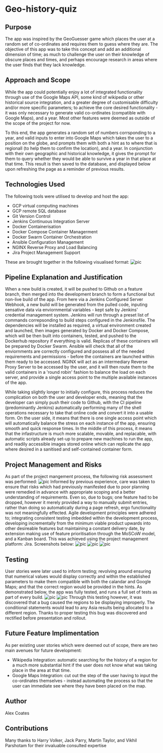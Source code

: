 # Geo-history-quiz

## Purpose
The app was inspired by the GeoGuesser game which places the user at a random set of co-ordinates and requires them to guess where they are. The objective of this app was to take this concept and add an additional dimension of time; as much to challenge the user on their knowledge of obscure places and times, and perhaps encourage research in areas where the user finds that they lack knowledge.

## Approach and Scope
While the app could potentially enjoy a lot of integrated functionality through use of the Google Maps API, some kind of wikipedia or other historical source integration, and a greater degree of customisable difficulty and/or more specific parameters; to achieve the core desired functionality - it was only necessary to generate valid co-ordinates (compatible with Google Maps), and a year. Most other features were deemed as outside of the scope of the project for now.

To this end, the app generates a random set of numbers corrsponding to a year, and valid inputs to enter into Google Maps which takes the user to a position on the globe, and prompts them with both a hint as to where that is regionall (to help them to confirm the location), and a year. In conjunction with their own geographic and historical knowledge, it gives the prompt for them to query whether they would be able to survive a year in that place at that time. This result is then saved to the database, and displayed below upon refreshing the page as a reminder of previous results.

## Technologies Used
The following tools were utilised to develop and host the app:
- GCP virtual computing machines
- GCP remote SQL database
- Git Version Control
- Jenkins Continuous Integration Server
- Docker Containerisation
- Docker Compose Container Managerment
- Docker Swarm Container Orchestration
- Ansible Configuration Management
- NGINX Reverse Proxy and Load Balancing
- Jira Project Management Support

These are brought together in the following visualised format:
![pic](Images/pipeline-diagram.png)

## Pipeline Explanation and Justification
When a new build is created, it will be pushed to Github on a feature branch, then merged into the development branch to form a functional but non-live build of the app. From here via a Jenkins Configured Server Webhook, a new build will be generated from the pulled code, inputing sensative data via enviornmental variables - kept safe by Jenkins' credential management system. Jenkins will run through a preset list of commands correpsonding to build steps configured in the Jenkinsfile. The dependencies will be installed as required, a virtual environment created and launched, then images generated by Docker and Docker Compose, which will be then built into containers, tested, and pushed to the Dockerhub repository if everything is valid. Replicas of these containers will be prepared by Docker Swarm. Ansible will check that all of the enviornments are correctly configured and possess all of the needed requirements and permissions - before the containers are launched within them ready to be accessed. NGINX will act as an intermediary Reverse Proxy Server to be accessed by the user, and it will then route them to the valid containers in a 'round robin' fashion to balance the load on each server, and provide a single access point to the multiple available instances of the app. 

While taking slightly longer to initially configure, this process reduces the complication on both the user and developer ends, meaning that the developer can simply push their code to Github, with the CI pipeline (predominantly Jenkins) automatically performing many of the shell operations necessary to take that online code and convert it into a usable form. On the user side, it means that there is one single access point which will automatically balance the stress on each instance of the app, ensuring smooth and quick response times. In the middle of this process, it means that the infastructure is much more scalable, movable, and replacable, with automatic scripts already set-up to prepare new machines to run the app, and readily accessible images stored online which can replicate the app where desired in a sanitised and self-contained container form. 

## Project Management and Risks
As part of the project mangement process, the following risk assessment was performed:
![pic](Images/risk-assessment.png)
Informed by previous experience, care was taken to ensure that risks which had previously manifested due to poor planning were remedied in advance with appropriate scoping and a better understanding of requirements. Even so, due to bugs; one feature had to be dropped, however it merely provided a way to manually submit entries, rather than doing so automatically during a page refresh, ergo functionality was not meaningfully effected.
Agile development principles were adhered to; integrating consistent testing imbedded within the development process, developing incrementally from the minimum viable product upwards into other desireable features but maintaining a constant delivery date, by extension making use of feature prioritisation through the MoSCoW model, and a Kanban board. This was achieved using the project management platform: Jira. Screenshots below:
![pic](Images/moscow.png)
![pic](Images/jira-kanban-board.png)
![pic](Images/user-story.png)
## Testing
User stories were later used to inform testing; revolving around ensuring that numerical values would display correctly and within the established parameters to make them compatible with both the calandar and Google Maps; and that the correct region would be provided in the hints. As demonstrated below, the app was fully tested, and runs a full set of tests as part of every build.
![pic](Images/test-1.png)
![pic](Images/test-2.png)
Through this testing however, it was discovered that a bug caused the regions to be displaying improperly. The conditional statements would lead to any Asia results being allocated to a different region. Thanks to proper testing this bug was discovered and rectified before presentation and rollout.

## Future Feature Implimentation
As per existing user stories which were deemed out of scope, there are two main avenues for future development:
- Wikipedia Integration: automatic searching for the history of a region for a much more substantial hint if the user does not know what was taking place in the area at that time.
- Google Maps Integration: cut out the step of the user having to input the co-ordinates themselves - instead automating the process so that the user can immediate see where they have been placed on the map.

## Author
Alex Coates

## Contributions
Many thanks to Harry Volker, Jack Parry, Martin Taylor, and Vikhil Parshotam for their invaluable consulted expertise
